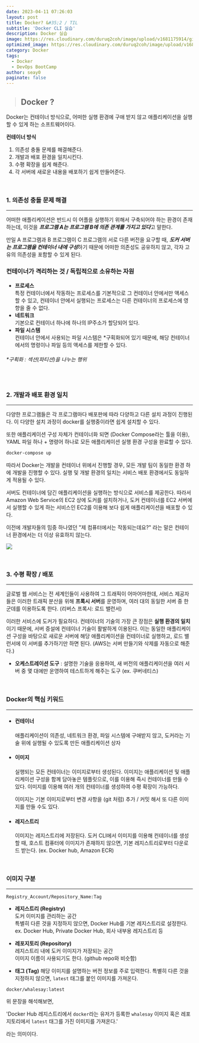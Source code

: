 ```yaml
---
date: 2023-04-11 07:26:03
layout: post
title: Docker? &#35;2 / TIL
subtitle: 'Docker CLI 실습'
description: Docker 실습
image: https://res.cloudinary.com/duruq2coh/image/upload/v1681175914/gitio/docker_dk06pg.png
optimized_image: https://res.cloudinary.com/duruq2coh/image/upload/v1681175914/gitio/docker_dk06pg.png
category: Docker
tags:
  - Docker
  - DevOps BootCamp
author: seay0
paginate: false
---
```


> ## **Docker ?**

Docker는 컨테이너 방식으로, 어떠한 실행 환경에 구애 받지 않고 애플리케이션을 실행할 수 있게 하는 소프트웨어이다.  

**컨테이너 방식**  
1. 의존성 충돌 문제를 해결해준다.
2. 개발과 배포 환경을 일치시킨다.
3. 수평 확장을 쉽게 해준다.
4. 각 서버에 새로운 내용을 배포하기 쉽게 만들어준다.  

<br>

### **1. 의존성 충돌 문제 해결**  
--- 

어떠한 애플리케이션은 반드시 이 어플을 실행하기 위해서 구축되어야 하는 환경이 존재하는데, 이것을 ***프로그램 A는 프로그램 B에 의존 관계를 가지고 있다***고 말한다.  
  
만일 A 프로그램과 B 프로그램이 C 프로그램의 서로 다른 버전을 요구할 때, ***도커 서버는 프로그램을 컨테이너 내에 구성***하기 때문에 어떠한 의존성도 공유하지 않고, 각자 고유의 의존성을 포함할 수 있게 된다.  

### **컨테이너가 격리하는 것 / 독립적으로 소유하는 자원**  
* **프로세스**  
  특정 컨테이너에서 작동하는 프로세스를 기본적으로 그 컨테이너 안에서만 액세스할 수 있고, 컨테이너 안에서 실행되는 프로세스는 다른 컨테이너의 프로세스에 영향을 줄 수 없다.
* **네트워크**  
  기본으로 컨테이너 하나에 하나의 IP주소가 할당되어 있다.
* **파일 시스템**  
  컨테이너 안에서 사용되는 파일 시스템은 *구획화되어 있기 때문에, 해당 컨테이너에서의 명령이나 파일 등의 액세스를 제한할 수 있다.

###### *구획화 : 섹션(파티션)을 나누는 행위

<br>

### **2. 개발과 배포 환경 일치** 
---

다양한 프로그램들은 각 프로그램마다 배포판에 따라 다양하고 다른 설치 과정이 진행된다. 이 다양한 설치 과정이 docker를 실행중이라면 쉽게 설치할 수 있다.  

또한 애플리케이션 구성 자체가 컨테이너화 되면 (Docker Compose라는 툴을 이용), YAML 파일 하나 + 명령어 하나로 모든 애플리케이션 실행 환경 구성을 완료할 수 있다.

```bash
docker-compose up
```
따라서 Docker는 개발을 컨테이너 위에서 진행할 경우, 모든 개발 팀이 동일한 환경 하에 개발을 진행할 수 있다. 실행 및 개발 환경의 일치는 서비스 배포 환경에서도 동일하게 적용될 수 있다.  

서버도 컨테이너에 담긴 애플리케이션을 실행하는 방식으로 서비스를 제공한다. 따라서 Amazon Web Service의 EC2 상에 도커를 설치하거나, 도커 컨테이너를 EC2 서버에서 실행할 수 있게 하는 서비스인 EC2를 이용해 보다 쉽게 애플리케이션을 배포할 수 있다.  

이전에 개발자들의 밈중 하나였던 "제 컴퓨터에서는 작동되는데요?" 라는 말은 컨테이너 환경에서는 더 이상 유효하지 않는다.

![](https://res.cloudinary.com/duruq2coh/image/upload/v1681260850/gitio/post/0F015ojiD49EssQ_6ixaC-1634633110721_usrbzn.png)

<br>

### **3. 수평 확장 / 배포**  
---

글로벌 웹 서비스는 전 세계인들이 사용하여 그 트래픽이 어마어마한데, 서비스 제공자들은 이러한 트래픽 분산을 위해 **프록시 서버**를 운영하며, 여러 대의 동일한 서버 중 한 군데를 이용하도록 한다. (리버스 프록시: 로드 밸런서)  

이러한 서비스에 도커가 필요하다. 컨테이너의 기술의 가장 큰 장점은 **실행 환경의 일치**이기 때문에, 서버 증설에 컨테이너 기술이 활발하게 이용된다. 이는 동일한 애플리케이션 구성을 바탕으로 새로운 서버에 해당 애플리케이션을 컨테이너로 실행하고, 로드 밸런서에 이 서버를 추가하기만 하면 된다. (AWS는 서버 만들기와 삭제를 자동으로 해준다.)  

* **오케스트레이션 도구** : 설명한 기술을 응용하여, 새 버전의 애플리케이션을 여러 서버 중 몇 대에만 운영하여 테스트하게 해주는 도구 (ex. 쿠버네티스)

<br>

### **Docker의 핵심 키워드**  
---

* #### **컨테이너**  
  애플리케이션이 의존성, 네트워크 환경, 파일 시스템에 구애받지 않고, 도커라는 기술 위에 실행될 수 있도록 만든 애플리케이션 상자  

* #### **이미지**
  실행되는 모든 컨테이너는 이미지로부터 생성된다. 이미지는 애플리케이션 및 애플리케이션 구성을 함께 담아놓은 템플릿으로, 이를 이용해 즉시 컨테이너를 만들 수 있다. 이미지를 이용해 여러 개의 컨테이너를 생성하여 수평 확장이 가능하다.  

  이미지는 기본 이미지로부터 변경 사항을 (git 처럼) 추가 / 커밋 해서 또 다른 이미지를 만들 수도 있다.  

* #### **레지스트리**
  이미지는 레지스트리에 저장된다. 도커 CLI에서 이미지를 이용해 컨테이너를 생성할 때, 호스트 컴퓨터에 이미지가 존재하지 않으면, 기본 레지스트리로부터 다운로드 받는다. (ex. Docker hub, Amazon ECR)
  
<br>

### **이미지 구분**  
---

```
Registry_Account/Repository_Name:Tag
```

* **레지스트리 (Registry)**  
  도커 이미지를 관리하는 공간  
  특별히 다른 것을 지정하지 않으면, Docker Hub를 기본 레지스트리로 설정한다.  
  ex. Docker Hub, Private Docker Hub, 회사 내부용 레지스트리 등  
  
* **레포지토리 (Repository)**  
  레지스트리 내에 도커 이미지가 저장되는 공간  
  이미지 이름이 사용되기도 한다. (github repo와 비슷함)  

* **태그 (Tag)**
  해당 이미지를 설명하는 버전 정보를 주로 입력한다.
  특별히 다른 것을 지정하지 않으면, ```latest``` 태그를 붙인 이미지를 가져온다.

```
docker/whalesay:latest
```
위 문장을 해석해보면,  

'Docker Hub 레지스트리에서 ```docker```라는 유저가 등록한 ```whalesay``` 이미지 혹은 레포지토리에서 ```latest``` 태그를 가진 이미지를 가져온다.'  

라는 의미이다.